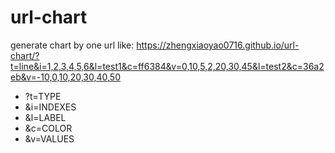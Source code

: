 # url-chart
generate chart by one url like:
https://zhengxiaoyao0716.github.io/url-chart/?t=line&i=1,2,3,4,5,6&l=test1&c=ff6384&v=0,10,5,2,20,30,45&l=test2&c=36a2eb&v=-10,0,10,20,30,40,50

- ?t=TYPE
- &i=INDEXES
- &l=LABEL
- &c=COLOR
- &v=VALUES
